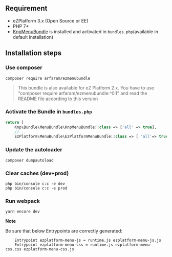 ## Requirement

- eZPlatform 3.x (Open Source or EE)
- PHP 7+
- [KnpMenuBundle](http://symfony.com/doc/master/bundles/KnpMenuBundle/index.html) is installed and activated in `bundles.php`(available in default installation)



## Installation steps

### Use composer

```
composer require arfaram/ezmenubundle
```

>This bundle is also available for eZ Platform 2.x. You have to use "composer require arfaram/ezmenubundle:^0.1" and read the README file according to this version

### Activate the Bundle in `bundles.php`

```php
return [
    Knp\Bundle\MenuBundle\KnpMenuBundle::class => ['all' => true],
    //...
    EzPlatform\MenuBundle\EzPlatformMenuBundle::class => [ 'all'=> true ],
```

### Update the autoloader

```
composer dumpautoload 
```

### Clear caches (dev+prod)

```
php bin/console c:c -e dev
php bin/console c:c -e prod
```


### Run webpack

```
yarn encore dev
```

**Note**

Be sure that below Entrypoints are correctly generated:

```
    Entrypoint ezplatform-menu-js = runtime.js ezplatform-menu-js.js
    Entrypoint ezplatform-menu-css = runtime.js ezplatform-menu-css.css ezplatform-menu-css.js
```